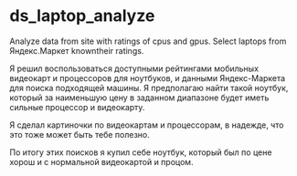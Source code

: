 # ds_laptop_analyze

Analyze data from site with ratings of cpus and gpus. Select laptops from Яндекс.Маркет knowntheir ratings.

Я решил воспользоваться доступными рейтингами мобильных видеокарт и процессоров для ноутбуков, и данными Яндекс-Маркета для поиска подходящей машины. Я предполагаю найти такой ноутбук, который за наименьшую цену в заданном диапазоне будет иметь сильные процессор и видеокарту.

Я сделал картиночки по видеокартам и процессорам, в надежде, что это тоже может быть тебе полезно. 

По итогу этих поисков я купил себе ноутбук, который был по цене хорош и с нормальной видеокартой и процом.
